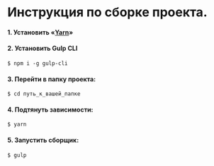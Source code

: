 # Инструкция по сборке проекта.

#### 1. Установить «[Yarn](https://yarnpkg.com/en/docs/install)»

#### 2. Установить Gulp CLI
```
$ npm i -g gulp-cli
```

#### 3. Перейти в папку проекта:
```
$ cd путь_к_вашей_папке
```

#### 4. Подтянуть зависимости:
```
$ yarn
```

#### 5. Запустить сборщик:
```
$ gulp
```
